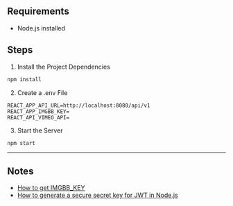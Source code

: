 ## Requirements
- Node.js installed

## Steps

1. Install the Project Dependencies
```bash
npm install
```
2. Create a .env File
```env
REACT_APP_API_URL=http://localhost:8080/api/v1
REACT_APP_IMGBB_KEY=
REACT_API_VIMEO_API=
```
3. Start the Server
```bash
npm start
```
- - -

## Notes
* [How to get IMGBB_KEY](https://chatgpt.com/share/6b681193-db00-413a-87eb-80a880910425)
* [How to generate a secure secret key for JWT in Node.js](https://chatgpt.com/share/45e1da19-7d2c-463c-ad11-a17c0c67d828)